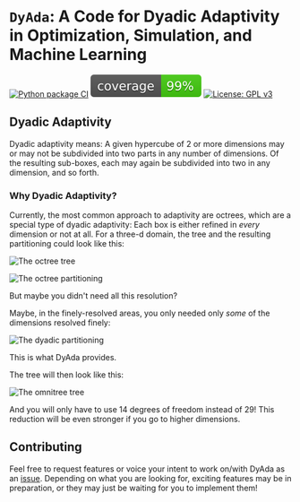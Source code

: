 # `DyAda`: A Code for Dyadic Adaptivity in Optimization, Simulation, and Machine Learning

[![Python package CI](https://github.com/freifrauvonbleifrei/DyAda/actions/workflows/python-package.yml/badge.svg)](https://github.com/freifrauvonbleifrei/DyAda/actions/workflows/python-package.yml/)
![Coverage](coverage.svg)
[![License: GPL v3](https://img.shields.io/badge/License-GPLv3-blue.svg)](https://www.gnu.org/licenses/gpl-3.0)

## Dyadic Adaptivity

Dyadic adaptivity means: A given hypercube of 2 or more dimensions may or may not
be subdivided into two parts in any number of dimensions.
Of the resulting sub-boxes, each may again be subdivided into two in any dimension,
and so forth.

### Why Dyadic Adaptivity?

Currently, the most common approach to adaptivity are octrees, which are a
special type of dyadic adaptivity: Each box is either refined in *every* dimension
or not at all.
For a three-d domain, the tree and the resulting partitioning could look like this:

<!-- 
images generated like this:
```bash
for f in *.tex ; do latexmk -pdf $f ; done
for d in *.pdf ; do inkscape --without-gui --file=$d --export-plain-svg=${d%.*}.svg ; done
rsvg-convert tikz_cubes_solid.svg -w 268 -h 252 -f svg -o tikz_cubes_solid.svg #etc.
``` -->
![The octree tree](docs/gfx/octree_tree.svg)

![The octree partitioning](docs/gfx/octree_solid.svg)

But maybe you didn't need all this resolution?

Maybe, in the finely-resolved areas, you only needed only *some* of the dimensions
resolved finely:

![The dyadic partitioning](docs/gfx/tikz_cubes_solid.svg)

This is what DyAda provides.

The tree will then look like this:

![The omnitree tree](docs/gfx/omnitree.svg)

And you will only have to use 14 degrees of freedom instead of 29!
This reduction will be even stronger if you go to higher dimensions.

## Contributing

Feel free to request features or voice your intent to work on/with DyAda as an 
[issue](https://github.com/freifrauvonbleifrei/DyAda/issues).
Depending on what you are looking for, exciting features may be in preparation,
or they may just be waiting for you to implement them!
